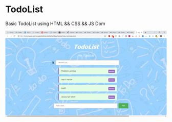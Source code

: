 # TodoList
Basic TodoList using HTML &amp;&amp; CSS &amp;&amp; JS Dom 


![Screen](https://github.com/mohaned2014/TodoList/blob/master/ScreenShot.PNG?raw=true)
